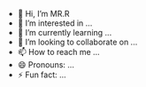 - 👋 Hi, I’m MR.R
- 👀 I’m interested in ...
- 🌱 I’m currently learning ...
- 💞️ I’m looking to collaborate on ...
- 📫 How to reach me ...
- 😄 Pronouns: ...
- ⚡ Fun fact: ...

<!---
MR.R is a ✨ special ✨ repository because its `README.md` (this file) appears on your GitHub profile.
You can click the Preview link to take a look at your changes.
--->
